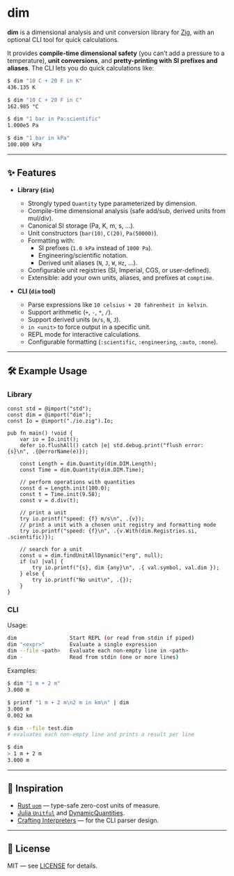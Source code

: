 # dim

**dim** is a dimensional analysis and unit conversion library for [Zig](https://ziglang.org), with an optional CLI tool for quick calculations.

It provides **compile-time dimensional safety** (you can’t add a pressure to a temperature), **unit conversions**, and **pretty-printing with SI prefixes and aliases**. The CLI lets you do quick calculations like:

```bash
$ dim "10 C + 20 F in K"
436.135 K

$ dim "10 C + 20 F in C"
162.985 °C

$ dim "1 bar in Pa:scientific"
1.000e5 Pa

$ dim "1 bar in kPa"
100.000 kPa

```

---

## ✨ Features

- **Library (`dim`)**

  - Strongly typed `Quantity` type parameterized by dimension.
  - Compile-time dimensional analysis (safe add/sub, derived units from mul/div).
  - Canonical SI storage (Pa, K, m, s, …).
  - Unit constructors (`bar(10)`, `C(20)`, `Pa(50000)`).
  - Formatting with:
    - SI prefixes (`1.0 kPa` instead of `1000 Pa`).
    - Engineering/scientific notation.
    - Derived unit aliases (`N`, `J`, `W`, `Hz`, …).
  - Configurable unit registries (SI, Imperial, CGS, or user-defined).
  - Extensible: add your own units, aliases, and prefixes at `comptime`.

- **CLI (`dim` tool)**
  - Parse expressions like `10 celsius + 20 fahrenheit in kelvin`.
  - Support arithmetic (`+`, `-`, `*`, `/`).
  - Support derived units (`m/s`, `N`, `J`).
  - `in <unit>` to force output in a specific unit.
  - REPL mode for interactive calculations.
  - Configurable formatting (`:scientific`, `:engineering`, `:auto`, `:none`).

---

## 🛠️ Example Usage

### Library

```zig
const std = @import("std");
const dim = @import("dim");
const Io = @import("./io.zig").Io;

pub fn main() !void {
    var io = Io.init();
    defer io.flushAll() catch |e| std.debug.print("flush error: {s}\n", .{@errorName(e)});

    const Length = dim.Quantity(dim.DIM.Length);
    const Time = dim.Quantity(dim.DIM.Time);

    // perform operations with quantities
    const d = Length.init(100.0);
    const t = Time.init(9.58);
    const v = d.div(t);

    // print a unit
    try io.printf("speed: {f} m/s\n", .{v});
    // print a unit with a chosen unit registry and formatting mode
    try io.printf("speed: {f}\n", .{v.With(dim.Registries.si, .scientific)});

    // search for a unit
    const u = dim.findUnitAllDynamic("erg", null);
    if (u) |val| {
        try io.printf("{s}, dim {any}\n", .{ val.symbol, val.dim });
    } else {
        try io.printf("No unit\n", .{});
    }
}
```

### CLI

Usage:

```bash
dim                 Start REPL (or read from stdin if piped)
dim "<expr>"        Evaluate a single expression
dim --file <path>   Evaluate each non-empty line in <path>
dim -               Read from stdin (one or more lines)
```

Examples:

```bash
$ dim "1 m + 2 m"
3.000 m

$ printf "1 m + 2 m\n2 m in km\n" | dim
3.000 m
0.002 km

$ dim --file test.dim
# evaluates each non-empty line and prints a result per line

$ dim
> 1 m + 2 m
3.000 m
```

---

## 📖 Inspiration

- [Rust `uom`](https://crates.io/crates/uom) — type-safe zero-cost units of measure.
- [Julia `Unitful`](https://github.com/PainterQubits/Unitful.jl) and [DynamicQuantities](https://github.com/JuliaPhysics/DynamicQuantities.jl).
- [Crafting Interpreters](https://craftinginterpreters.com/) — for the CLI parser design.

---

## 📜 License

MIT — see [LICENSE](./LICENSE) for details.
